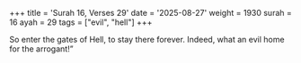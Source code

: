 +++
title = 'Surah 16, Verses 29'
date = '2025-08-27'
weight = 1930
surah = 16
ayah = 29
tags = ["evil", "hell"]
+++

So enter the gates of Hell, to stay there forever. Indeed, what an evil home for the arrogant!”